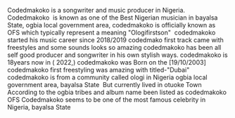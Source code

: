 
Codedmakoko is a songwriter and music producer in Nigeria. Codedmakoko  is known as one of the Best Nigerian musician in bayalsa State, ogbia local government area, codedmakoko is officially known as OFS which typically represent a meaning "Ologifirstson"  codedmakoko started his music career since 2018/2019 codedmako first track came with freestyles and some sounds looks so amazing codedmakoko has been all self good producer and songwriter in his own stylish ways. codedmakoko is 18years now in ( 2022,) codedmakoko was Born on the [19/10/2003] codedmakoko first freestyling was amazing with titled-"Dubai"
codedmakoko is from a community called ologi in Nigeria ogbia local government area, bayalsa State 
But currently lived in otuoke Town
According to the ogbia tribes and album name been listed as codedmakoko OFS
Codedmakoko seems to be one of the most famous celebrity in Nigeria, bayalsa State
